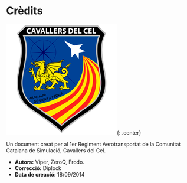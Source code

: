 # Crèdits

![image](../_imatges/cc_escut_final_300_300.png){: .center}

Un document creat per al 1er Regiment Aerotransportat de la Comunitat Catalana de Simulació, Cavallers del Cel.

* **Autors:** Viper, ZeroQ, Frodo.
* **Correcció:** Diplock
* **Data de creació:** 18/09/2014
